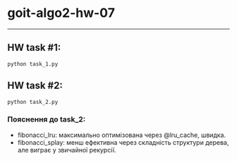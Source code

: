 # goit-algo2-hw-07

---
## HW task #1:
`python task_1.py`

## HW task #2:
`python task_2.py`

### Пояснення до task_2:
- fibonacci_lru: максимально оптимізована через @lru_cache, швидка.
- fibonacci_splay: менш ефективна через складність структури дерева, але виграє у звичайної рекурсії.